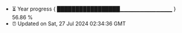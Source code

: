 - ⏳ Year progress { █████████████████▁▁▁▁▁▁▁▁▁▁▁▁▁ } 56.86 %
- ⏰ Updated on Sat, 27 Jul 2024 02:34:36 GMT

